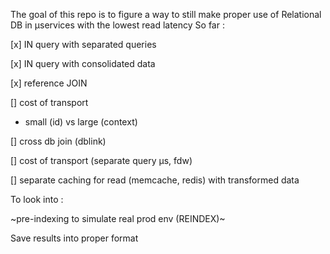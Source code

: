 The goal of this repo is to figure a way to still make proper use of Relational DB in µservices
with the lowest read latency
So far :

[x] IN query with separated queries

[x] IN query with consolidated data

[x] reference JOIN

[] cost of transport
  - small (id) vs large (context)

[] cross db join (dblink)

[] cost of transport (separate query µs, fdw)

[] separate caching for read (memcache, redis) with transformed data

To look into : 

~pre-indexing to simulate real prod env (REINDEX)~

Save results into proper format
